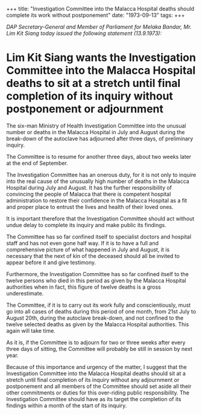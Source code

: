 +++ 
title: "Investigation Committee into the Malacca Hospital deaths should complete its work without postponement"
date: "1973-09-13"
tags:
+++

_DAP Secretary-General and Member of Parliament for Melaka Bandar, Mr. Lim Kit Siang today issued the following statement (13.9.1973):_        

# Lim Kit Siang wants the Investigation Committee into the Malacca Hospital deaths to sit at a stretch until final completion of its inquiry without postponement or adjournment                

The six-man Ministry of Health Investigation Committee into the unusual number or deaths in the Malacca Hospital in July and August during the break-down of the autoclave has adjourned after three days, of preliminary inquiry.

The Committee is to resume for another three days, about two weeks later at the end of September.

The Investigation Committee has an onerous duty, for it is not only to inquire into the real cause of the unusually high number of deaths in the Malacca Hospital during July and August. It has the further responsibility of convincing the people of Malacca that there is competent hospital administration to restore their confidence in the Malacca Hospital as a fit and proper place to entrust the lives and health of their loved ones.</u>

It is important therefore that the Investigation Committee should act without undue delay to complete its inquiry and make public its findings.

The Committee has so far confined itself to specialist doctors and hospital staff and has not even gone half way. If it is to have a full and comprehensive picture of what happened in July and August, it is necessary that the next of kin of the deceased should all be invited to appear before it and give testimony.

Furthermore, the Investigation Committee has so far confined itself to the twelve persons who died in this period as given by the Malacca Hospital authorities when in fact, this figure of twelve deaths is a gross underestimate.

The Committee, if it is to carry out its work fully and conscientiously, must go into all cases of deaths during this period of one month, from 21st July to August 20th, during the autoclave break-down, and not confined to the twelve selected deaths as given by the Malacca Hospital authorities. This again will take time.

As it is, if the Committee is to adjourn for two or three weeks after every three days of sitting, the Committee will probably be still in session by next year.

Because of this importance and urgency of the matter, I suggest that the Investigation Committee into the Malacca Hospital deaths should sit at a stretch until final completion of its inquiry without any adjournment or postponement and all members of the Committee should set aside all their other commitments or duties for this over-riding public responsibility. The Investigation Committee should have as its target the completion of its findings within a month of the start of its inquiry.
 

